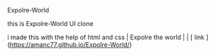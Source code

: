 Expolre-World

this is Expolre-World UI clone


i made this with the help of html and css 
| Expolre the world | | [ link ] (https://amanc77.github.io/Expolre-World/)
